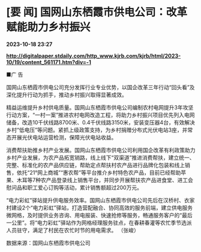 # [要 闻] 国网山东栖霞市供电公司：改革赋能助力乡村振兴

**2023-10-18 23:27**

**http://digitalpaper.stdaily.com/http_www.kjrb.com/kjrb/html/2023-10/19/content_561171.htm?div=-1**

■广 告

 国网山东栖霞市供电公司充分发挥行业专业优势，以国企改革三年行动“回头看”及深化提升行动为抓手，推动乡村振兴取得显著成效。

 精益运维提升乡村供电质量。国网山东栖霞市供电公司编制农村电网提升3年攻坚行动方案，“一村一案”推进农村电网改造工程，将助力乡村振兴项目优先列入电网储备，改造10千伏线路8700米、0.4千伏线路3150米，安装变压器4台，有效解决乡村“低电压”等问题。紧抓上级政策支持，为乡村捐赠分布式光伏电站3座，并常态开展光伏电站运营检测，保障光伏电站收益。

 消费帮扶助推乡村产业发展。国网山东栖霞市供电公司利用国企改革有利政策助力乡村产业发展，为农产品拓宽销路，线上线下“双渠道”推进消费帮扶，建立统一、完整、标准化的农产品供应链，帮助定点帮扶村农产品进行品牌化包装和线上销售，依托“21°网上商城”“惠农帮”等平台推介乡村特色农产品，目前已经帮助苹果、木耳等7种农产品登录线上销售平台，并同步开展帮扶农产品进食堂、进工会慰问品和职工爱心订购等活动，累计销售额超过200万元。

 “电力彩虹”驿站提升供电服务效率。国网山东栖霞市供电公司先后在汉桥村、衣家村建设2个“电力彩虹”驿站，打造营配融合、协同高效的服务前端，建立供电服务微网格，及时提供业务咨询、用电报装、快速抢修等服务，畅通服务客户的“最后一公里”。将“电力彩虹”驿站作为网格经理服务驻点，在春耕春灌等农忙季节选派人员驻守，满足了村民在农忙时节的用电需求。 （张峻）

 数据来源：国网山东栖霞市供电公司